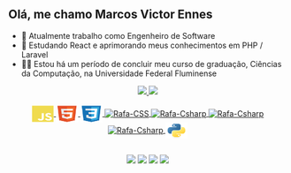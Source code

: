 ## Olá, me chamo Marcos Victor Ennes


- 🔭 Atualmente trabalho como Engenheiro de Software
- 🌱 Estudando React e aprimorando meus conhecimentos em PHP / Laravel
- 👨‍🎓 Estou há um período de concluir meu curso de graduação, Ciências da Computação, na Universidade Federal Fluminense

<div align="center">
    <a href="https://github.com/Marcosennes">
    <img height="180em" src="https://github-readme-stats.vercel.app/api?username=Marcosennes&show_icons=true&theme=react&include_all_commits=true&count_private=true"/>
    <img height="180em" src="https://github-readme-stats.vercel.app/api/top-langs/?username=Marcosennes&layout=compact&langs_count=7&theme=react"/>
    <div style="display: inline_block"><br>
    <img align="center" alt="Rafa-Js" height="30" width="40" title="Javascript" src="https://raw.githubusercontent.com/devicons/devicon/master/icons/javascript/javascript-plain.svg">
    <img align="center" alt="Rafa-HTML" height="30" width="40" title="HTML 5" src="https://raw.githubusercontent.com/devicons/devicon/master/icons/html5/html5-original.svg">
    <img align="center" alt="Rafa-CSS" height="30" width="40"  title="CSS 3" src="https://raw.githubusercontent.com/devicons/devicon/master/icons/css3/css3-original.svg">
    <img align="center" alt="Rafa-CSS" height="30" width="40"  title="PHP" src="https://cdn.jsdelivr.net/gh/devicons/devicon/icons/php/php-plain.svg" />
    <img align="center" alt="Rafa-Csharp" height="30" width="40" title="Laravel" src="https://cdn.jsdelivr.net/gh/devicons/devicon/icons/laravel/laravel-plain.svg" />
    <img align="center" alt="Rafa-Csharp" height="30" width="40" title="Java" src="https://cdn.jsdelivr.net/gh/devicons/devicon/icons/java/java-original-wordmark.svg" />
    <img align="center" alt="Rafa-Csharp" height="30" width="40" title="MySQL" src="https://cdn.jsdelivr.net/gh/devicons/devicon/icons/mysql/mysql-plain-wordmark.svg" />
    <img align="center" alt="Rafa-Python" height="30" width="40" title="Python" src="https://raw.githubusercontent.com/devicons/devicon/master/icons/python/python-original.svg">
</div>
      
##
      
<div>
    <a href="https://www.instagram.com/marcos_ennes07/" target="_blank"><img src="https://img.shields.io/badge/-Instagram-%23E4405F?style=for-the-badge&logo=instagram&logoColor=white" target="_blank"></a>
    <a href = "mailto:marcosvictoreb@gmail.com"><img src="https://img.shields.io/badge/-Gmail-%23333?style=for-the-badge&logo=gmail&logoColor=white" target="_blank"></a>
    <a href="https://www.linkedin.com/in/marcos-ennes-2ba3a3197" target="_blank"><img src="https://img.shields.io/badge/-LinkedIn-%230077B5?style=for-the-badge&logo=linkedin&logoColor=white" target="_blank"></a> 
    <a href="https://pt.stackoverflow.com/users/193797/marcos-ennes" target="_blank"><img src="https://img.shields.io/badge/Stack_Overflow-FE7A16?style=for-the-badge&logo=stack-overflow&logoColor=white" target="_blank"></a> 
    
</div>
